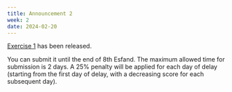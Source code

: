 ```yaml
---
title: Announcement 2
week: 2
date: 2024-02-20
---
```

[Exercise 1](../assets/lectures/Q1.pdf) has been released.

You can submit it until the end of 8th Esfand. The maximum allowed time for submission is 2 days. A 25% penalty will be applied for each day of delay (starting from the first day of delay, with a decreasing score for each subsequent day).

